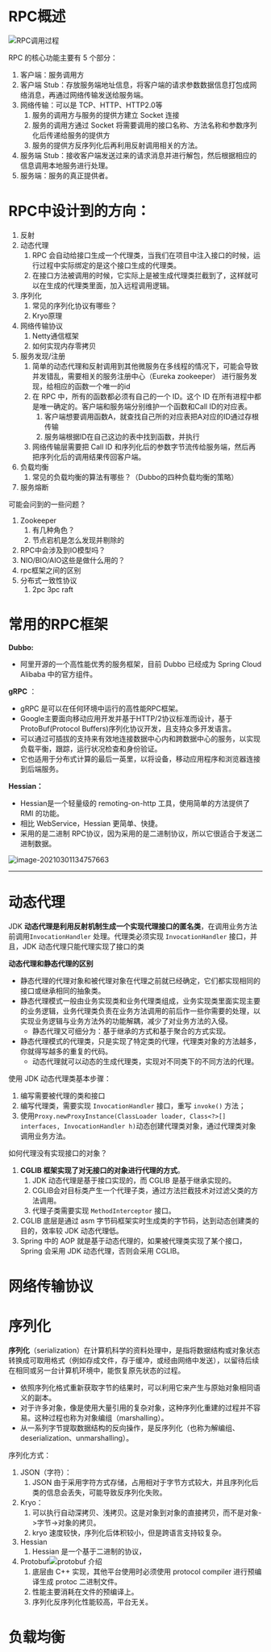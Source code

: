 # RPC概述

![RPC调用过程](http://haoimg.hifool.cn//img/watermark,type_ZmFuZ3poZW5naGVpdGk,shadow_10,text_aHR0cHM6Ly9ibG9nLmNzZG4ubmV0L3NzMTIzbWxr,size_16,color_FFFFFF,t_70.png)

RPC 的核心功能主要有 5 个部分：

1. 客户端：服务调用方
2. 客户端 Stub：存放服务端地址信息，将客户端的请求参数数据信息打包成网络消息，再通过网络传输发送给服务端。
3. 网络传输：可以是 TCP、HTTP、HTTP2.0等
    1. 服务的调用方与服务的提供方建立 Socket 连接
    2. 服务的调用方通过 Socket 将需要调用的接口名称、方法名称和参数序列化后传递给服务的提供方
    3. 服务的提供方反序列化后再利用反射调用相关的方法。
4. 服务端 Stub：接收客户端发送过来的请求消息并进行解包，然后根据相应的信息调用本地服务进行处理。
5. 服务端：服务的真正提供者。



# RPC中设计到的方向：

1. 反射
2. 动态代理
    1. RPC 会自动给接口生成一个代理类，当我们在项目中注入接口的时候，运行过程中实际绑定的是这个接口生成的代理类。
    2. 在接口方法被调用的时候，它实际上是被生成代理类拦截到了，这样就可以在生成的代理类里面，加入远程调用逻辑。
3. 序列化
    1. 常见的序列化协议有哪些？
    2. Kryo原理
4. 网络传输协议
    1. Netty通信框架
    2. 如何实现内存零拷贝
5. 服务发现/注册
    1. 简单的动态代理和反射调用到其他微服务在多线程的情况下，可能会导致并发错乱，需要相关的服务注册中心（Eureka zookeeper） 进行服务发现，给相应的函数一个唯一的id
    2. 在 RPC 中，所有的函数都必须有自己的一个 ID。这个 ID 在所有进程中都是唯一确定的。客户端和服务端分别维护一个函数和Call ID的对应表。
        1. 客户端想要调用函数A，就查找自己所的对应表把A对应的ID通过存根传输
        2. 服务端根据ID在自己这边的表中找到函数，并执行
    3. 网络传输层需要把 Call ID 和序列化后的参数字节流传给服务端，然后再把序列化后的调用结果传回客户端。
6. 负载均衡
    1. 常见的负载均衡的算法有哪些？（Dubbo的四种负载均衡的策略）
7. 服务熔断



可能会问到的一些问题？

1. Zookeeper 
    1. 有几种角色？
    2. 节点宕机是怎么发现并剔除的
2. RPC中会涉及到IO模型吗？
3. NIO/BIO/AIO这些是做什么用的？
4. rpc框架之间的区别
5. 分布式一致性协议
    1. 2pc 3pc raft



# 常用的RPC框架

**Dubbo:** 

* 阿里开源的一个高性能优秀的服务框架，目前 Dubbo 已经成为 Spring Cloud Alibaba 中的官方组件。 

**gRPC** ：

* gRPC 是可以在任何环境中运行的高性能RPC框架。
* Google主要面向移动应用开发并基于HTTP/2协议标准而设计，基于ProtoBuf(Protocol Buffers)序列化协议开发，且支持众多开发语言。
* 可以通过可插拔的支持来有效地连接数据中心内和跨数据中心的服务，以实现负载平衡，跟踪，运行状况检查和身份验证。
* 它也适用于分布式计算的最后一英里，以将设备，移动应用程序和浏览器连接到后端服务。 

**Hessian：** 

* Hessian是一个轻量级的 remoting-on-http 工具，使用简单的方法提供了 RMI 的功能。 
* 相比 WebService，Hessian 更简单、快捷。
* 采用的是二进制 RPC协议，因为采用的是二进制协议，所以它很适合于发送二进制数据。



![image-20210301134757663](http://haoimg.hifool.cn/img/image-20210301134757663.png)



---



# 动态代理

JDK **动态代理是利用反射机制生成一个实现代理接口的匿名类**，在调用业务方法前调用`InvocationHandler` 处理。代理类必须实现 `InvocationHandler` 接口，并且，JDK 动态代理只能代理实现了接口的类



**动态代理和静态代理的区别**

* 静态代理的代理对象和被代理对象在代理之前就已经确定，它们都实现相同的接口或继承相同的抽象类。
* 静态代理模式一般由业务实现类和业务代理类组成，业务实现类里面实现主要的业务逻辑，业务代理类负责在业务方法调用的前后作一些你需要的处理，以实现业务逻辑与业务方法外的功能解耦，减少了对业务方法的入侵。
    * 静态代理又可细分为：基于继承的方式和基于聚合的方式实现。
* 静态代理模式的代理类，只是实现了特定类的代理，代理类对象的方法越多，你就得写越多的重复的代码。
    * 动态代理就可以动态的生成代理类，实现对不同类下的不同方法的代理。





使用 JDK 动态代理类基本步骤：

1. 编写需要被代理的类和接口
2. 编写代理类，需要实现 `InvocationHandler` 接口，重写 `invoke()` 方法；
3. 使用`Proxy.newProxyInstance(ClassLoader loader, Class<?>[] interfaces, InvocationHandler h)`动态创建代理类对象，通过代理类对象调用业务方法。



如何代理没有实现接口的对象？

1. **CGLIB 框架实现了对无接口的对象进行代理的方式**。
    1. JDK 动态代理是基于接口实现的，而 CGLIB 是基于继承实现的。
    2. CGLIB会对目标类产生一个代理子类，通过方法拦截技术对过滤父类的方法调用。
    3. 代理子类需要实现 `MethodInterceptor` 接口。
2. CGLIB 底层是通过 asm 字节码框架实时生成类的字节码，达到动态创建类的目的，效率较 JDK 动态代理低。
3. Spring 中的 AOP 就是基于动态代理的，如果被代理类实现了某个接口，Spring 会采用 JDK 动态代理，否则会采用 CGLIB。

# 网络传输协议



# 序列化

**序列化**（serialization）在计算机科学的资料处理中，是指将数据结构或对象状态转换成可取用格式（例如存成文件，存于缓冲，或经由网络中发送），以留待后续在相同或另一台计算机环境中，能恢复原先状态的过程。

* 依照序列化格式重新获取字节的结果时，可以利用它来产生与原始对象相同语义的副本。
* 对于许多对象，像是使用大量引用的复杂对象，这种序列化重建的过程并不容易。这种过程也称为对象编组（marshalling）。
* 从一系列字节提取数据结构的反向操作，是反序列化（也称为解编组、deserialization、unmarshalling）。



序列化方式：

1. JSON（字符）：
    1. JSON 由于采用字符方式存储，占用相对于字节方式较大，并且序列化后类的信息会丢失，可能导致反序列化失败。
2. Kryo：
    1. 可以执行自动深拷贝、浅拷贝。这是对象到对象的直接拷贝，而不是对象->字节->对象的拷贝。
    2. kryo 速度较快，序列化后体积较小，但是跨语言支持较复杂。
3. Hessian
    1. Hessian 是一个基于二进制的协议，
4. Protobuf![protobuf 介绍](https://www.jianshu.com/p/a24c88c0526a)
    1. 底层由 C++ 实现，其他平台使用时必须使用 protocol compiler 进行预编译生成 protoc 二进制文件。
    2. 性能主要消耗在文件的预编译上。
    3. 序列化反序列化性能较高，平台无关。

# 负载均衡